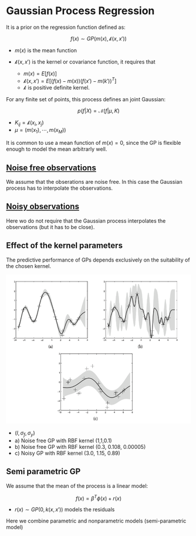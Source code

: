 # Gaussian Process Regression

It is a prior on the regression function defined as:

$$
f(x) \sim GP(m(x), \mathcal{k}(x, x'))
$$
* $m(x)$ is the mean function
* $\mathcal{k}(x,x')$ is the kernel or covariance function, it requires that

  * $m(x) = E[f(x)]$ 
  * $\mathcal{k}(x, x') = E[(f(x) - m(x))(f(x') - m(k'))^T]$
  * $\mathcal{k}$ is positive definite kernel. 

For any finite set of points, this process defines an joint Gaussian:

$$
p(f|X)= \mathcal{N}(f|\mu, K)
$$

* $K_{ij} = \mathcal{k}(x_i, x_j)$
* $\mu = (m(x_1), \cdots, m(x_M))$

It is common to use a mean function of $m(x)= 0$, since the GP is flexible enough to model the mean arbitrarly well.

## [Noise free observations](noise_free_gaussian_process_regression.md)
We assume that the obserations are noise free. In this case the Gaussian process has to interpolate the observations.

## [Noisy observations](noisy_gaussian_process_regression.md)
Here wo do not require that the Gaussian process interpolates the observations (but it has to be close).


## Effect of the kernel parameters

The predictive performance of GPs depends exclusively on the suitability of the chosen kernel.

![](../.images/machine_learning/gaussian_process_kernel_choise.png)
* $(l, \sigma_f, \sigma_y)$
* a) Noise free GP with RBF kernel (1,1,0.1)
* b)  Noise free GP with RBF kernel (0.3, 0.108, 0.00005)
* c)  Noisy GP with RBF kernel (3.0, 1.15, 0.89)


## Semi parametric GP

We assume that the mean of the process is a linear model:

$$
f(x) = \beta^T \phi(x) + r(x)
$$

* $r(x ) \sim GP(0, k(x,x'))$ models the residuals

Here we combine parametric and nonparametric models (semi-parametric model)
